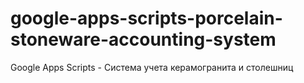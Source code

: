 # google-apps-scripts-porcelain-stoneware-accounting-system
Google Apps Scripts - Система учета керамогранита и столешниц
